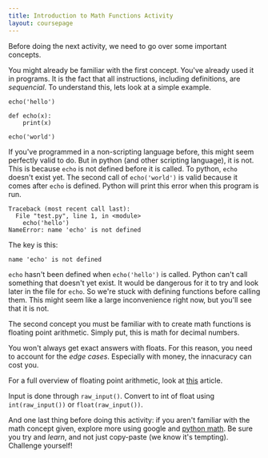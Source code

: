 ```yaml
---
title: Introduction to Math Functions Activity
layout: coursepage
---
```


Before doing the next activity, we need to go over some important concepts.

You might already be familiar with the first concept. You've already used it in programs. It is the fact that all instructions, including definitions, are *sequencial*. To understand this, lets look at a simple example.

    echo('hello')

    def echo(x):
        print(x)

    echo('world')

If you've programmed in a non-scripting language before, this might seem perfectly valid to do. But in python (and other scripting language), it is not. This is because `echo` is not defined before it is called. To python, `echo` doesn't exist yet. The second call of `echo('world')` is valid because it comes after `echo` is defined. Python will print this error when this program is run.

    Traceback (most recent call last):
      File "test.py", line 1, in <module>
        echo('hello')
    NameError: name 'echo' is not defined

The key is this:

    name 'echo' is not defined

`echo` hasn't been defined when `echo('hello')` is called. Python can't call something that doesn't yet exist. It would be dangerous for it to try and look later in the file for `echo`. So we're stuck with defining functions before calling them. This might seem like a large inconvenience right now, but you'll see that it is not.

The second concept you must be familiar with to create math functions is floating point arithmetic. Simply put, this is math for decimal numbers.

You won't always get exact answers with floats. For this reason, you need to account for the *edge cases*. Especially with money, the innacuracy can cost you.

For a full overview of floating point arithmetic, look at [this](http://docs.oracle.com/cd/E19957-01/806-3568/ncg_goldberg.html) article.

Input is done through `raw_input()`. Convert to int of float using `int(raw_input())` or `float(raw_input())`.

And one last thing before doing this activity: if you aren't familiar with the math concept given, explore more using google and [python math](http://docs.python.org/2/library/math.html). Be sure you try and *learn*, and not just copy-paste (we know it's tempting). Challenge yourself!
